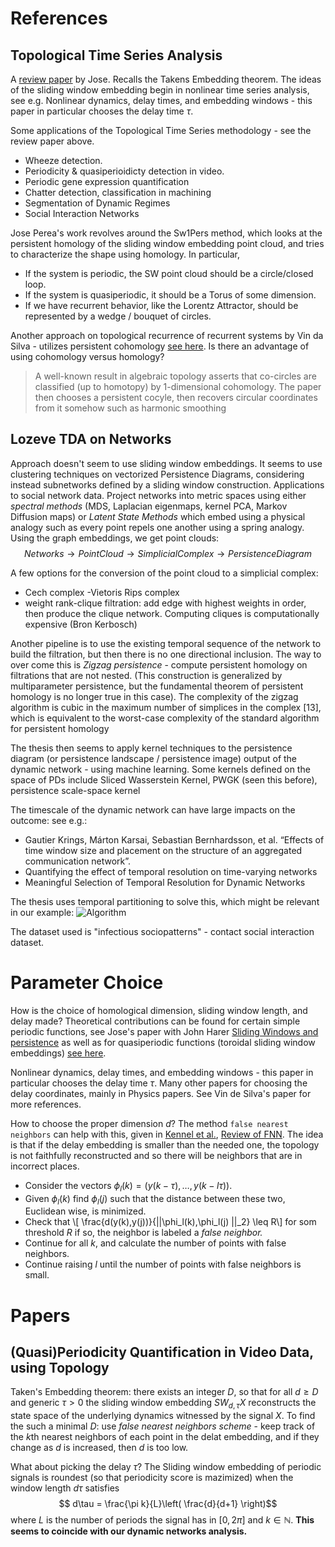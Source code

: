 # References
## Topological Time Series Analysis
A [review paper](https://arxiv.org/pdf/1812.05143.pdf)  by Jose. Recalls the Takens Embedding theorem. The ideas of the sliding window embedding begin in nonlinear time series analysis, see e.g. Nonlinear dynamics, delay times, and embedding windows - this paper in particular chooses the delay time $\tau.$

Some applications of the Topological Time Series methodology - see the review paper above.

- Wheeze detection.
- Periodicity & quasiperioidicty detection in video.
- Periodic gene expression quantification
- Chatter detection, classification in machining
- Segmentation of Dynamic Regimes
- Social Interaction Networks

Jose Perea's work revolves around the Sw1Pers method, which looks at the persistent homology of the sliding window embedding point cloud, and tries to characterize the shape using homology. In particular,

- If the system is periodic, the SW point cloud should be a circle/closed loop.
- If the system is quasiperiodic, it should be a Torus of some dimension.
- If we have recurrent behavior, like the Lorentz Attractor, should be represented by a wedge / bouquet of circles.

Another approach on topological recurrence of recurrent systems by Vin da Silva - utilizes persistent cohomology [see here](https://pdfs.semanticscholar.org/a1ae/796d306abe2e55beba70ee0516bffbe1e23e.pdf). Is there an advantage of using cohomology versus homology? 
> A well-known result in algebraic topology asserts that co-circles are classified (up to homotopy)  by 1-dimensional cohomology.
The paper then chooses a persistent cocyle, then recovers circular coordinates from it somehow such as harmonic smoothing




## Lozeve TDA on Networks
Approach doesn't seem to use sliding window embeddings. It seems to use clustering techniques on vectorized Persistence Diagrams, considering instead subnetworks defined by a sliding window construction. Applications to social network data. Project networks into metric spaces using either *spectral methods* (MDS, Laplacian eigenmaps, kernel PCA, Markov Diffusion maps) or *Latent State Methods* which embed using a physical analogy such as every point repels one another using a spring analogy. Using the graph embeddings, we get point clouds:
$$ Networks \rightarrow Point Cloud \rightarrow Simplicial Complex \rightarrow Persistence Diagram$$

A few options for the conversion of the point cloud to a simplicial complex:

- Cech complex
-Vietoris Rips complex
- weight rank-clique filtration: add edge with highest weights in order, then produce the clique network. Computing cliques is computationally expensive (Bron Kerbosch)

Another pipeline is to use the existing temporal sequence of the network to build the filtration, but then there is no one directional inclusion. The way to over come this is *Zigzag persistence* - compute persistent homology on filtrations that are not nested. (This construction is generalized by multiparameter persistence, but the fundamental theorem of persistent homology is no longer true in this case). The complexity of the zigzag algorithm is cubic in the maximum number of simplices in the complex [13], which is equivalent to the worst-case complexity of the standard algorithm for persistent homology

The thesis then seems to apply kernel techniques to the persistence diagram (or persistence landscape / persistence image) output of the dynamic network - using machine learning. Some kernels defined on the space of PDs include Sliced Wasserstein Kernel, PWGK (seen this before), persistence scale-space kernel

The timescale of the dynamic network can have large impacts on the outcome: see e.g.:

- Gautier Krings, Márton Karsai, Sebastian Bernhardsson, et al. “Effects of time window size and placement on the structure of an aggregated communication network”.
- Quantifying the effect of temporal resolution on time-varying networks
- Meaningful Selection of Temporal Resolution for Dynamic Networks

The thesis uses temporal partitioning to solve this, which might be relevant in our example: ![Algorithm](/Users/sianamuljadi/projects/Research/dynamic_networks/References/temporalpartitioning.png)

The dataset used is "infectious sociopatterns" - contact social interaction dataset.

# Parameter Choice
How is the choice of homological dimension, sliding window length, and delay made? Theoretical contributions can be found for certain simple periodic functions, see Jose's paper with John Harer [Sliding Windows and persistence](https://arxiv.org/abs/1307.6188) as well as for quasiperiodic functions (toroidal sliding window embeddings) [see here](http://www.mirlab.org/conference_papers/international_conference/ICASSP%202016/pdfs/0006435.pdf). 

Nonlinear dynamics, delay times, and embedding windows - this paper in particular chooses the delay time $\tau.$ Many other papers for choosing the delay coordinates, mainly in Physics papers. See Vin de Silva's paper for more references.

How to choose the proper dimension $d$? The method `false nearest neighbors` can help with this, given in [Kennel et al.](https://journals.aps.org/pra/pdf/10.1103/PhysRevA.45.3403), [Review of FNN](https://www.sciencedirect.com/science/article/pii/S0098135497876570/pdf?md5=53b2460bde34be51ae9d7287c1f81b2e&pid=1-s2.0-S0098135497876570-main.pdf). The idea is that if the delay embedding is smaller than the needed one, the topology is not faithfully reconstructed and so there will be neighbors that are in incorrect places.

- Consider the vectors $\phi_l(k) = (y(k-\tau),\dots,y(k - l\tau)).$
- Given $\phi_l(k)$ find $\phi_l(j)$ such that the distance between these two, Euclidean wise, is minimized.
- Check that \\[ \frac{d(y(k),y(j))}{||\phi_l(k),\phi_l(j) ||_2} \leq R\\] for som threshold $R$ if so, the neighbor is labeled a *false neighbor.*
- Continue for all $k,$ and calculate the number of points with false neighbors.
- Continue raising $l$ until the number of points with false neighbors is small.

# Papers
## (Quasi)Periodicity Quantification in Video Data, using Topology

Taken's Embedding theorem: there exists an integer $D,$ so that for all $d \geq D$ and generic $\tau > 0$ the sliding window embedding $SW_{d,\tau}X$ reconstructs the state space of the underlying dynamics witnessed by the signal $X.$ To find the such a minimal $D$: use *false nearest neighbors scheme* - keep track of the $k$th nearest neighbors of each point in the delat embedding, and if they change as $d$ is increased, then $d$ is too low. 

What about picking the delay $\tau?$ The Sliding window embedding of periodic signals is roundest (so that periodicity score is mazimized) when the window length $d\tau$ satisfies $$ d\tau = \frac{\pi k}{L}\left( \frac{d}{d+1} \right)$$ where $L$ is the number of periods the signal has in $[0,2\pi]$ and $k \in \mathbb{N}.$ **This seems to coincide with our dynamic networks analysis.**


